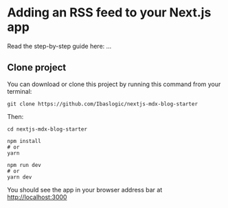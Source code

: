 # Adding an RSS feed to your Next.js app

Read the step-by-step guide here: ...

## Clone project

You can download or clone this project by running this command from your terminal:

```
git clone https://github.com/Ibaslogic/nextjs-mdx-blog-starter
```

Then:

```
cd nextjs-mdx-blog-starter
```

```
npm install
# or
yarn
```

```
npm run dev
# or
yarn dev
```

You should see the app in your browser address bar at [http://localhost:3000](http://localhost:3000)
